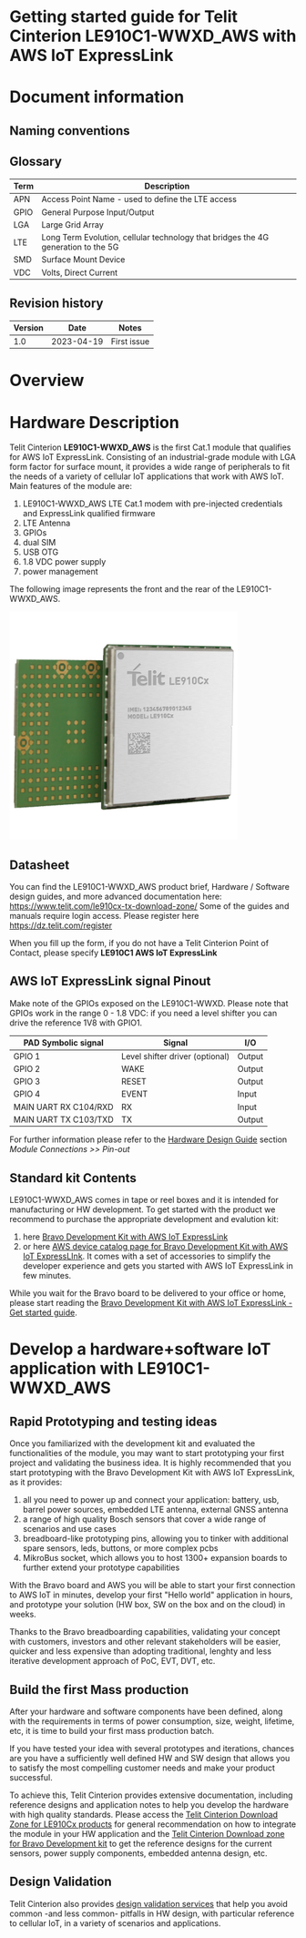 # Getting started guide for Telit Cinterion LE910C1-WWXD_AWS with AWS IoT ExpressLink 

# Document information

## Naming conventions

## Glossary
| Term       | Description                                       |
|------------|---------------------------------------------------|
| APN        | Access Point Name - used to define the LTE access |
| GPIO | General Purpose Input/Output |
| LGA | Large Grid Array |
| LTE | Long Term Evolution, cellular technology that bridges the 4G generation to the 5G | 
| SMD | Surface Mount Device | 
| VDC | Volts, Direct Current |


## Revision history

| Version | Date       | Notes       |
|---------|------------|-------------|
| 1.0     | 2023-04-19 | First issue |


# Overview

# Hardware Description

Telit Cinterion **LE910C1-WWXD_AWS** is the first Cat.1 module that qualifies for AWS IoT ExpressLink. 
Consisting of an industrial-grade module with LGA form factor for surface mount, it provides a wide range of peripherals to fit the needs of a variety of cellular IoT applications that work with AWS IoT. Main features of the module are:
1. LE910C1-WWXD_AWS LTE Cat.1 modem with pre-injected credentials and ExpressLink qualified firmware
1. LTE Antenna 
1. GPIOs 
1. dual SIM 
1. USB OTG 
1. 1.8 VDC power supply 
1. power management 

The following image represents the front and the rear of the LE910C1-WWXD_AWS. 

<img alt="LE910C1-WWXD_AWS" width=400 src="images/LE910Cx_dynamic_1500.png" />

## Datasheet

You can find the LE910C1-WWXD_AWS product brief, Hardware / Software design guides, and more advanced documentation here: https://www.telit.com/le910cx-tx-download-zone/
Some of the guides and manuals require login access. Please register here https://dz.telit.com/register

When you fill up the form, if you do not have a Telit Cinterion Point of Contact, please specify **LE910C1 AWS IoT ExpressLink**

## AWS IoT ExpressLink signal Pinout 
Make note of the GPIOs exposed on the LE910C1-WWXD. Please note that GPIOs work in the range 0 - 1.8 VDC: if you need a level shifter you can drive the reference 1V8 with GPIO1. 


| PAD Symbolic signal |  Signal | I/O |
|--|--|--|
| GPIO 1  | Level shifter driver (optional) | Output |
| GPIO 2 | WAKE | Output |
| GPIO 3 | RESET | Output |
| GPIO 4 | EVENT | Input |
| MAIN UART RX C104/RXD | RX | Input |
| MAIN UART TX C103/TXD | TX | Output |

For further information please refer to the  [Hardware Design Guide](https://dz.telit.com/file/download/2312) section _Module Connections >>  Pin-out_


## Standard kit Contents

LE910C1-WWXD_AWS comes in tape or reel boxes and it is intended  for manufacturing or HW development. 
To get started with the product we recommend to purchase the appropriate development and evalution kit: 
1. here [Bravo Development Kit with AWS IoT ExpressLink](https://www.telit.com/support-tools/development-evaluation-kits/bravo-aws-expresslink/) 
2. or here [AWS device catalog page for Bravo Development Kit with AWS IoT ExpressLInk](https://devices.amazonaws.com/detail/a3G8W0000008011UAA/Bravo-LE910C1-WWXD-with-AWS-IoT-ExpressLink). It comes with a set of accessories to simplify the developer experience  and gets you started with AWS IoT ExpressLink in few minutes.

While you wait for the Bravo board to be delivered to your office or home, please start reading the [Bravo Development Kit with AWS IoT ExpressLink - Get started guide](get-started-guide-bravo-aws.md). 

# Develop a hardware+software IoT application with LE910C1-WWXD_AWS

## Rapid Prototyping and testing ideas
Once you familiarized with the development kit and evaluated the functionalities of the module, you may want to start prototyping your first project and validating the business idea.
It is highly recommended that you start prototyping with the Bravo Development Kit with AWS IoT ExpressLink, as it provides:
1. all you need to power up and connect your application: battery, usb, barrel power sources, embedded LTE antenna, external GNSS antenna
1. a range of high quality Bosch sensors that cover a wide range of scenarios and use cases
2. breadboard-like prototyping pins, allowing you to tinker with additional spare sensors, leds, buttons, or more complex pcbs
3. MikroBus socket, which allows you to host 1300+ expansion boards to further extend your prototype capabilities

With the Bravo board and AWS you will be able to start your first connection to AWS IoT in minutes, develop your first "Hello world" application in hours, and prototype your solution (HW box, SW on the box and on the cloud) in weeks. 

Thanks to the Bravo breadboarding capabilities, validating your concept with customers, investors and other relevant stakeholders will be easier, quicker and less expensive than adopting traditional, lenghty and less iterative development approach of PoC, EVT, DVT, etc.

## Build the first Mass production 
After your hardware and software components have been defined, along with the requirements in terms of power consumption, size, weight, lifetime, etc, it is time to build your first mass production batch.

If you have tested your idea with several prototypes and iterations, chances are you have a sufficiently well defined HW and SW design that allows you to satisfy the most compelling customer needs and make your product successful.

To achieve this, Telit Cinterion provides extensive documentation, including reference designs and application notes to help you develop the hardware with high quality standards. Please access the [Telit Cinterion Download Zone for LE910Cx products](https://www.telit.com/le910cx-tx-download-zone/) for general recommendation on how to integrate the module in your HW application and the [Telit Cinterion Download zone for Bravo Development kit](https://www.telit.com/bravo-evk-download-zone/) to get the reference designs for the current sensors, power supply components, embedded antenna design, etc.

## Design Validation
Telit Cinterion also provides [design validation services](https://www.telit.com/support-tools/) that help you avoid common -and less common- pitfalls in HW design, with particular reference to cellular IoT, in a variety of scenarios and applications.



